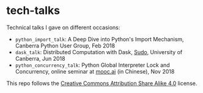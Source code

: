 # tech-talks

Technical talks I gave on different occasions:

- `python_import_talk`: A Deep Dive into Python's Import Mechanism, Canberra Python User Group, Feb 2018
- `dask_talk`: Distributed Computation with Dask, [Sudo](https://sudo.org.au/), University of Canberra, Jun 2018
- `python_concurrency_talk`: Python Global Interpreter Lock and Concurrency, online seminar at [mooc.ai](https://mp.weixin.qq.com/s/PVgqReLM3Hjlh9dp3hzwjA) (in Chinese), Nov 2018

This repo follows the [Creative Commons Attribution Share Alike 4.0](https://choosealicense.com/licenses/cc-by-sa-4.0/) license.
